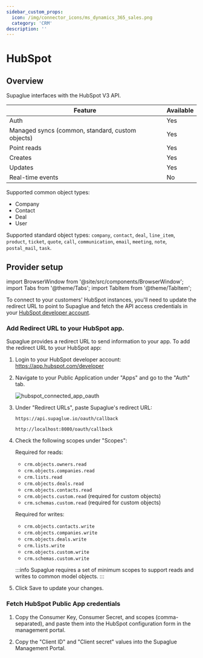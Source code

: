 ```yaml
---
sidebar_custom_props:
  icon: /img/connector_icons/ms_dynamics_365_sales.png
  category: 'CRM'
description: ''
---
```


# HubSpot

## Overview

Supaglue interfaces with the HubSpot V3 API.

| Feature                                          | Available |
| ------------------------------------------------ | --------- |
| Auth                                             | Yes       |
| Managed syncs (common, standard, custom objects) | Yes       |
| Point reads                                      | Yes       |
| Creates                                          | Yes       |
| Updates                                          | Yes       |
| Real-time events                                 | No        |

Supported common object types:

- Company
- Contact
- Deal
- User

Supported standard object types: `company`, `contact`, `deal`, `line_item`, `product`, `ticket`, `quote`, `call`, `communication`, `email`, `meeting`, `note`, `postal_mail`, `task`.

## Provider setup

import BrowserWindow from '@site/src/components/BrowserWindow';
import Tabs from '@theme/Tabs';
import TabItem from '@theme/TabItem';

To connect to your customers' HubSpot instances, you'll need to update the redirect URL to point to Supaglue and fetch the API access credentials in your [HubSpot developer account](https://developers.hubspot.com).

### Add Redirect URL to your HubSpot app.

Supaglue provides a redirect URL to send information to your app. To add the redirect URL to your HubSpot app:

1. Login to your HubSpot developer account: https://app.hubspot.com/developer
1. Navigate to your Public Application under "Apps" and go to the "Auth" tab.

    <BrowserWindow url="app.hubspot.com/developer/12345678/application/123456">

    ![hubspot_connected_app_oauth](/img/hubspot_connected_app_oauth.png 'hubspot connected app oauth')

    </BrowserWindow>

1. Under "Redirect URLs", paste Supaglue's redirect URL:

    <Tabs>
    <TabItem value="supaglue-cloud" label="Supaglue Cloud" default>

    ```
    https://api.supaglue.io/oauth/callback
    ```

    </TabItem>
    <TabItem value="localhost" label="Localhost">

    ```
    http://localhost:8080/oauth/callback
    ```
    </TabItem>
    </Tabs>

1. Check the following scopes under "Scopes":

    Required for reads:

    - `crm.objects.owners.read`
    - `crm.objects.companies.read`
    - `crm.lists.read`
    - `crm.objects.deals.read`
    - `crm.objects.contacts.read`
    - `crm.objects.custom.read` (required for custom objects)
    - `crm.schemas.custom.read` (required for custom objects)

    Required for writes:

    - `crm.objects.contacts.write`
    - `crm.objects.companies.write`
    - `crm.objects.deals.write`
    - `crm.lists.write`
    - `crm.objects.custom.write`
    - `crm.schemas.custom.write`

    :::info
    Supaglue requires a set of minimum scopes to support reads and writes to common model objects.
    :::

1. Click Save to update your changes.

### Fetch HubSpot Public App credentials

1. Copy the Consumer Key, Consumer Secret, and scopes (comma-separated), and paste them into the HubSpot configuration form in the management portal.

1. Copy the "Client ID" and "Client secret" values into the Supaglue Management Portal.
